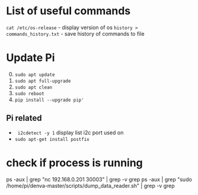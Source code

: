 # List of useful commands

`cat /etc/os-release` - display version of os
`history > commands_history.txt` - save history of commands to file


# Update Pi 
0.  `sudo apt update`
0.  `sudo apt full-upgrade`
0.  `sudo apt clean`
0.  `sudo reboot`
0.  `pip install --upgrade pip'`

## Pi related
* ``` i2cdetect -y 1``` display list i2c port used on
* ```sudo apt-get install postfix```

# check if process is running
ps -aux | grep "nc 192.168.0.201 30003" | grep -v grep
ps -aux | grep "sudo /home/pi/denva-master/scripts/dump_data_reader.sh" | grep -v grep
